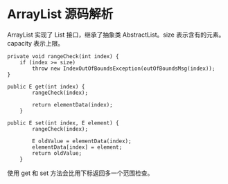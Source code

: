# ArrayList 源码解析

ArrayList 实现了 List 接口，继承了抽象类 AbstractList。size 表示含有的元素。capacity 表示上限。

```
private void rangeCheck(int index) {
    if (index >= size)
        throw new IndexOutOfBoundsException(outOfBoundsMsg(index));
}
```

```
public E get(int index) {
        rangeCheck(index);

        return elementData(index);
    }
```

```
public E set(int index, E element) {
        rangeCheck(index);

        E oldValue = elementData(index);
        elementData[index] = element;
        return oldValue;
    }
```

使用 get 和 set 方法会比用下标返回多一个范围检查。